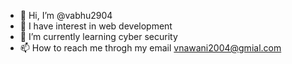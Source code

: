 - 👋 Hi, I’m @vabhu2904
- 👀 I have interest in web development
- 🌱 I’m currently learning cyber security
- 📫 How to reach me throgh my email vnawani2004@gmial.com


<!---
vabhu2904/vabhu2904 is a ✨ special ✨ repository because its `README.md` (this file) appears on your GitHub profile.
You can click the Preview link to take a look at your changes.
--->
